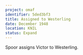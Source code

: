 ```yaml
---
project: omaf
identifier: 5ded3bf3
title: Assigned to Westerling
date: December 1948 
location: KNIL
status: Expand
---
```


Spoor assigns Victor to Westerling.


